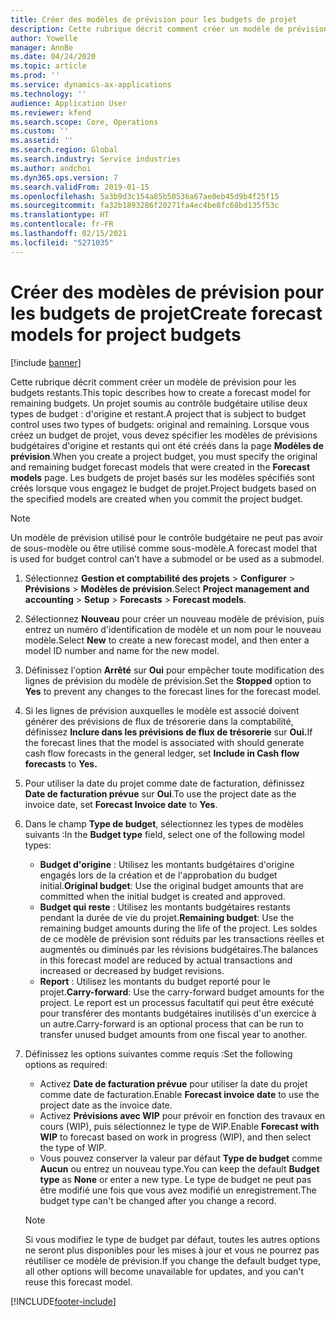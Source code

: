 ```yaml
---
title: Créer des modèles de prévision pour les budgets de projet
description: Cette rubrique décrit comment créer un modèle de prévision pour les budgets restants.
author: Yowelle
manager: AnnBe
ms.date: 04/24/2020
ms.topic: article
ms.prod: ''
ms.service: dynamics-ax-applications
ms.technology: ''
audience: Application User
ms.reviewer: kfend
ms.search.scope: Core, Operations
ms.custom: ''
ms.assetid: ''
ms.search.region: Global
ms.search.industry: Service industries
ms.author: andchoi
ms.dyn365.ops.version: 7
ms.search.validFrom: 2019-01-15
ms.openlocfilehash: 5a3b9d3c154a85b50536a67ae0eb45d9b4f25f15
ms.sourcegitcommit: fa32b1893286f20271fa4ec4be8fc68bd135f53c
ms.translationtype: HT
ms.contentlocale: fr-FR
ms.lasthandoff: 02/15/2021
ms.locfileid: "5271035"
---
```

# <a name="create-forecast-models-for-project-budgets"></a><span data-ttu-id="b5671-103">Créer des modèles de prévision pour les budgets de projet</span><span class="sxs-lookup"><span data-stu-id="b5671-103">Create forecast models for project budgets</span></span> 

[!include [banner](../includes/banner.md)]

<span data-ttu-id="b5671-104">Cette rubrique décrit comment créer un modèle de prévision pour les budgets restants.</span><span class="sxs-lookup"><span data-stu-id="b5671-104">This topic describes how to create a forecast model for remaining budgets.</span></span> <span data-ttu-id="b5671-105">Un projet soumis au contrôle budgétaire utilise deux types de budget : d'origine et restant.</span><span class="sxs-lookup"><span data-stu-id="b5671-105">A project that is subject to budget control uses two types of budgets: original and remaining.</span></span> <span data-ttu-id="b5671-106">Lorsque vous créez un budget de projet, vous devez spécifier les modèles de prévisions budgétaires d'origine et restants qui ont été créés dans la page **Modèles de prévision**.</span><span class="sxs-lookup"><span data-stu-id="b5671-106">When you create a project budget, you must specify the original and remaining budget forecast models that were created in the **Forecast models** page.</span></span> <span data-ttu-id="b5671-107">Les budgets de projet basés sur les modèles spécifiés sont créés lorsque vous engagez le budget de projet.</span><span class="sxs-lookup"><span data-stu-id="b5671-107">Project budgets based on the specified models are created when you commit the project budget.</span></span>

> [!NOTE]
> <span data-ttu-id="b5671-108">Un modèle de prévision utilisé pour le contrôle budgétaire ne peut pas avoir de sous-modèle ou être utilisé comme sous-modèle.</span><span class="sxs-lookup"><span data-stu-id="b5671-108">A forecast model that is used for budget control can’t have a submodel or be used as a submodel.</span></span>

1. <span data-ttu-id="b5671-109">Sélectionnez **Gestion et comptabilité des projets** > **Configurer** > **Prévisions**  > **Modèles de prévision**.</span><span class="sxs-lookup"><span data-stu-id="b5671-109">Select **Project management and accounting** > **Setup** > **Forecasts**  > **Forecast models**.</span></span>
2. <span data-ttu-id="b5671-110">Sélectionnez **Nouveau** pour créer un nouveau modèle de prévision, puis entrez un numéro d'identification de modèle et un nom pour le nouveau modèle.</span><span class="sxs-lookup"><span data-stu-id="b5671-110">Select **New** to create a new forecast model, and then enter a model ID number and name for the new model.</span></span> 
3. <span data-ttu-id="b5671-111">Définissez l'option **Arrêté** sur **Oui** pour empêcher toute modification des lignes de prévision du modèle de prévision.</span><span class="sxs-lookup"><span data-stu-id="b5671-111">Set the **Stopped** option to **Yes** to prevent any changes to the forecast lines for the forecast model.</span></span> 
4. <span data-ttu-id="b5671-112">Si les lignes de prévision auxquelles le modèle est associé doivent générer des prévisions de flux de trésorerie dans la comptabilité, définissez **Inclure dans les prévisions de flux de trésorerie** sur **Oui.**</span><span class="sxs-lookup"><span data-stu-id="b5671-112">If the forecast lines that the model is associated with should generate cash flow forecasts in the general ledger, set **Include in Cash flow forecasts** to **Yes.**</span></span> 
5. <span data-ttu-id="b5671-113">Pour utiliser la date du projet comme date de facturation, définissez **Date de facturation prévue** sur **Oui**.</span><span class="sxs-lookup"><span data-stu-id="b5671-113">To use the project date as the invoice date, set **Forecast Invoice date** to **Yes**.</span></span> 
6. <span data-ttu-id="b5671-114">Dans le champ **Type de budget**, sélectionnez les types de modèles suivants :</span><span class="sxs-lookup"><span data-stu-id="b5671-114">In the **Budget type** field, select one of the following model types:</span></span>

   - <span data-ttu-id="b5671-115">**Budget d'origine** : Utilisez les montants budgétaires d'origine engagés lors de la création et de l'approbation du budget initial.</span><span class="sxs-lookup"><span data-stu-id="b5671-115">**Original budget**: Use the original budget amounts that are committed when the initial budget is created and approved.</span></span>
   - <span data-ttu-id="b5671-116">**Budget qui reste** : Utilisez les montants budgétaires restants pendant la durée de vie du projet.</span><span class="sxs-lookup"><span data-stu-id="b5671-116">**Remaining budget**: Use the remaining budget amounts during the life of the project.</span></span> <span data-ttu-id="b5671-117">Les soldes de ce modèle de prévision sont réduits par les transactions réelles et augmentés ou diminués par les révisions budgétaires.</span><span class="sxs-lookup"><span data-stu-id="b5671-117">The balances in this forecast model are reduced by actual transactions and increased or decreased by budget revisions.</span></span>
   - <span data-ttu-id="b5671-118">**Report** : Utilisez les montants du budget reporté pour le projet.</span><span class="sxs-lookup"><span data-stu-id="b5671-118">**Carry-forward**: Use the carry-forward budget amounts for the project.</span></span> <span data-ttu-id="b5671-119">Le report est un processus facultatif qui peut être exécuté pour transférer des montants budgétaires inutilisés d'un exercice à un autre.</span><span class="sxs-lookup"><span data-stu-id="b5671-119">Carry-forward is an optional process that can be run to transfer unused budget amounts from one fiscal year to another.</span></span>

7. <span data-ttu-id="b5671-120">Définissez les options suivantes comme requis :</span><span class="sxs-lookup"><span data-stu-id="b5671-120">Set the following options as required:</span></span>

   - <span data-ttu-id="b5671-121">Activez **Date de facturation prévue** pour utiliser la date du projet comme date de facturation.</span><span class="sxs-lookup"><span data-stu-id="b5671-121">Enable **Forecast invoice date** to use the project date as the invoice date.</span></span>
   - <span data-ttu-id="b5671-122">Activez **Prévisions avec WIP** pour prévoir en fonction des travaux en cours (WIP), puis sélectionnez le type de WIP.</span><span class="sxs-lookup"><span data-stu-id="b5671-122">Enable **Forecast with WIP** to forecast based on work in progress (WIP), and then select the type of WIP.</span></span> 
   - <span data-ttu-id="b5671-123">Vous pouvez conserver la valeur par défaut **Type de budget** comme **Aucun** ou entrez un nouveau type.</span><span class="sxs-lookup"><span data-stu-id="b5671-123">You can keep the default **Budget type** as **None** or enter a new type.</span></span> <span data-ttu-id="b5671-124">Le type de budget ne peut pas être modifié une fois que vous avez modifié un enregistrement.</span><span class="sxs-lookup"><span data-stu-id="b5671-124">The budget type can't be changed after you change a record.</span></span>     
    > [!NOTE]
    > <span data-ttu-id="b5671-125">Si vous modifiez le type de budget par défaut, toutes les autres options ne seront plus disponibles pour les mises à jour et vous ne pourrez pas réutiliser ce modèle de prévision.</span><span class="sxs-lookup"><span data-stu-id="b5671-125">If you change the default budget type, all other options will become unavailable for updates, and you can't reuse this forecast model.</span></span> 
   


 



[!INCLUDE[footer-include](../includes/footer-banner.md)]